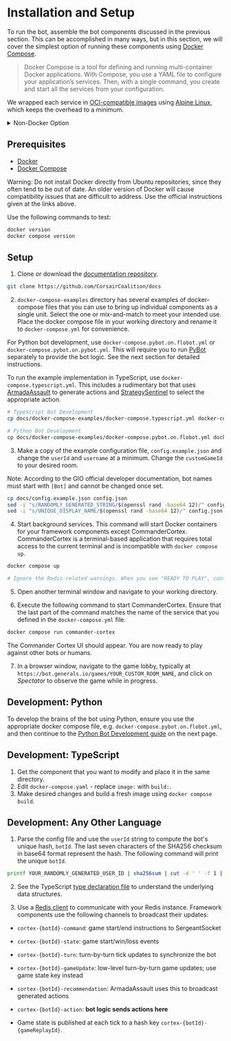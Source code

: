 # Installation and Setup

To run the bot, assemble the bot components discussed in the previous section. This can be accomplished in many ways, but in this section, we will cover the simplest option of running these components using [Docker Compose](https://docs.docker.com/compose/).

> Docker Compose is a tool for defining and running multi-container Docker applications. With Compose, you use a YAML file to configure your application’s services. Then, with a single command, you create and start all the services from your configuration.


We wrapped each service in [OCI-compatible images](https://opencontainers.org/) using [Alpine Linux](https://alpinelinux.org/about/), which keeps the overhead to a minimum.

<details><summary>Non-Docker Option</summary>
<p>

Running these components without Docker requires running each service individually using their individual instructions. This is typically a one-line command but requires [NodeJS](https://nodejs.org/en) installed in your environment. Once you ensure that you are running the latest version of `node` and `npm`, open separate terminals for each process and run the services individually. We developed and tested all components with NodeJS version 20.

Warning: Do not install NodeJS directly from Ubuntu repositories, since they often tend to be out of date. Use the [NodeSource](https://github.com/nodesource/distributions) as instructed in the NodeJS official guide.
</p></details>

## Prerequisites

- [Docker](https://docs.docker.com/engine/install)
- [Docker Compose](https://docs.docker.com/compose/install)

Warning: Do not install Docker directly from Ubuntu repositories, since they often tend to be out of date. An older version of Docker will cause compatibility issues that are difficult to address. Use the official instructions given at the links above.

Use the following commands to test:

```sh
docker version
docker compose version
```

## Setup

1. Clone or download the [documentation repository](https://github.com/CorsairCoalition/docs).

```sh
git clone https://github.com/CorsairCoalition/docs
```

2. `docker-compose-examples` directory has several examples of docker-compose files that you can use to bring up individual components as a single unit. Select the one or mix-and-match to meet your intended use. Place the docker compose file in your working directory and rename it to `docker-compose.yml` for convenience.

For Python bot development, use `docker-compose.pybot.on.flobot.yml` or `docker-compose.pybot.on.pybot.yml`. This will require you to run [PyBot](https://github.com/CorsairCoalition/PyBot/) separately to provide the bot logic. See the next section for detailed instructions.

To run the example implementation in TypeScript, use `docker-compose.typescript.yml`. This includes a rudimentary bot that uses [ArmadaAssault](https://github.com/CorsairCoalition/ArmadaAssault) to generate actions and [StrategySentinel](https://github.com/CorsairCoalition/StrategySentinel) to select the appropriate action.

```sh
# TypeScript Bot Development
cp docs/docker-compose-examples/docker-compose.typescript.yml docker-compose.yml

# Python Bot Development
cp docs/docker-compose-examples/docker-compose.pybot.on.flobot.yml docker-compose.yml
```

3. Make a copy of the example configuration file, `config.example.json` and change the `userId` and `username` at a minimum. Change the `customGameId` to your desired room.

Note:  According to the GIO official developer documentation, bot names must start with `[Bot]` and cannot be changed once set.

```sh
cp docs/config.example.json config.json
sed -i "s/RANDOMLY_GENERATED_STRING/$(openssl rand -base64 12)/" config.json
sed -i "s/UNIQUE_DISPLAY_NAME/$(openssl rand -base64 12)/" config.json
```

4. Start background services. This command will start Docker containers for your framework components except CommanderCortex. CommanderCortex is a terminal-based application that requires total access to the current terminal and is incompatible with `docker compose up`.

```sh
docker compose up

# Ignore the Redis-related warnings. When you see "READY TO PLAY", continue to the next step.
```

5. Open another terminal window and navigate to your working directory.

6. Execute the following command to start CommanderCortex. Ensure that the last part of the command matches the name of the service that you defined in the `docker-compose.yml` file.

```sh
docker compose run commander-cortex
```

The Commander Cortex UI should appear. You are now ready to play against other bots or humans.

7. In a browser window, navigate to the game lobby, typically at `https://bot.generals.io/games/YOUR_CUSTOM_ROOM_NAME`, and click on *Spectator* to observe the game while in progress.

## Development: Python

To develop the brains of the bot using Python, ensure you use the appropriate docker compose file, e.g. `docker-compose.pybot.on.flobot.yml`, and then continue to the [Python Bot Development guide](/development) on the next page.

## Development: TypeScript

1. Get the component that you want to modify and place it in the same directory.
2. Edit `docker-compose.yaml` - replace `image:` with `build:`.
3. Make desired changes and build a fresh image using `docker compose build`.

## Development: Any Other Language

1. Parse the config file and use the `userId` string to compute the bot's unique hash, `botId`. The last seven characters of the SHA256 checksum in base64 format represent the hash. The following command will print the unique `botId`.

```sh
printf YOUR_RANDOMLY_GENERATED_USER_ID | sha256sum | cut -d ' ' -f 1 | xxd -r -p | base64 | head -c 43 | tail -c 7
```

2. See the TypeScript [type declaration file](https://github.com/CorsairCoalition/common/blob/master/src/types.d.ts) to understand the underlying data structures.

3. Use a [Redis client](https://redis.io/resources/clients/) to communicate with your Redis instance. Framework components use the following channels to broadcast their updates:

- `cortex-{botId}-command`: game start/end instructions to SergeantSocket
- `cortex-{botId}-state`: game start/win/loss events
- `cortex-{botId}-turn`: turn-by-turn tick updates to synchronize the bot
- `cortex-{botId}-gameUpdate`: low-level turn-by-turn game updates; use game state key instead
- `cortex-{botId}-recommendation`: ArmadaAssault uses this to broadcast generated actions
- `cortex-{botId}-action`: **bot logic sends actions here**

- Game state is published at each tick to a hash key `cortex-{botId}-{gameReplayId}`.
